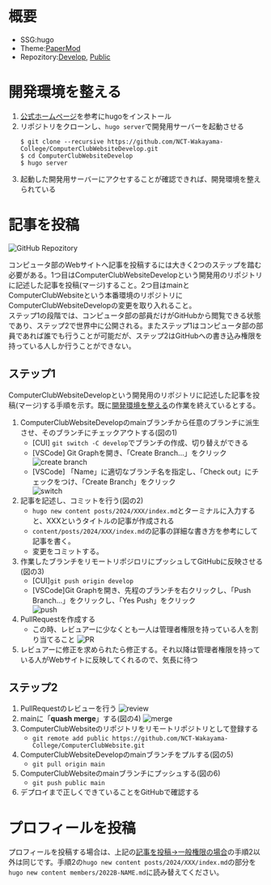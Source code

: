 # 概要
- SSG:hugo
- Theme:[PaperMod](https://github.com/adityatelange/hugo-PaperMod)
-  Repozitory:[Develop](https://github.com/NCT-Wakayama-College/ComputerClubWebsiteDevelop), [Public](https://github.com/NCT-Wakayama-College/ComputerClubWebsite)

# 開発環境を整える
1. [公式ホームページ](https://juggernautjp.info/installation/)を参考にhugoをインストール
2. リポジトリをクローンし、`hugo server`で開発用サーバーを起動させる
    ```shell
    $ git clone --recursive https://github.com/NCT-Wakayama-College/ComputerClubWebsiteDevelop.git
    $ cd ComputerClubWebsiteDevelop
    $ hugo server
    ```
3. 起動した開発用サーバーにアクセすることが確認できれば、開発環境を整えられている

# 記事を投稿
![GitHub Repozitory](./_attachments/ripozitory.drawio.svg)

コンピュータ部のWebサイトへ記事を投稿するには大きく2つのステップを踏む必要がある。1つ目はComputerClubWebsiteDevelopという開発用のリポジトリに記述した記事を投稿(マージ)すること。2つ目はmainとComputerClubWebsiteという本番環境のリポジトリにComputerClubWebsiteDevelopの変更を取り入れること。  
ステップ1の段階では、コンピュータ部の部員だけがGitHubから閲覧できる状態であり、ステップ2で世界中に公開される。またステップ1はコンピュータ部の部員であれば誰でも行うことが可能だが、ステップ2はGitHubへの書き込み権限を持っている人しか行うことができない。

## ステップ1
ComputerClubWebsiteDevelopという開発用のリポジトリに記述した記事を投稿(マージ)する手順を示す。既に[開発環境を整える](#開発環境を整える)の作業を終えているとする。
1. ComputerClubWebsiteDevelopのmainブランチから任意のブランチに派生させ、そのブランチにチェックアウトする(図の1)
   - [CUI] `git switch -C develop`でブランチの作成、切り替えができる
   - [VSCode] Git Graphを開き、「Create Branch...」をクリック  
      ![create branch](./_attachments/create%20branch.png)
   - [VSCode] 「Name」に適切なブランチ名を指定し、「Check out」にチェックをつけ、「Create Branch」をクリック  
      ![switch](./_attachments/switch.png)
2. 記事を記述し、コミットを行う(図の2)
   - `hugo new content posts/2024/XXX/index.md`とターミナルに入力すると、XXXというタイトルの記事が作成される
   - `content/posts/2024/XXX/index.md`の記事の詳細な書き方を参考にして記事を書く。
   - 変更をコミットする。
3. 作業したブランチをリモートリポジロリにプッシュしてGitHubに反映させる(図の3)
   - [CUI]`git push origin develop`
   - [VSCode]Git Graphを開き、先程のブランチを右クリックし、「Push Branch...」をクリックし、「Yes Push」をクリック  
      ![push](./_attachments/push.png)
4. PullRequestを作成する
   - この時、レビュアーに少なくとも一人は管理者権限を持っている人を割り当てること
      ![PR](./_attachments/PR.png)
5. レビュアーに修正を求められたら修正する。それ以降は管理者権限を持っている人がWebサイトに反映してくれるので、気長に待つ

## ステップ2
1. PullRequestのレビューを行う
      ![review](./_attachments/review.png)
2. mainに「**quash merge**」する(図の4)
      ![merge](./_attachments/merge.png)
1. ComputerClubWebsiteのリポジトリをリモートリポジトリとして登録する
   - `git remote add public https://github.com/NCT-Wakayama-College/ComputerClubWebsite.git`
2. ComputerClubWebsiteDevelopのmainブランチをプルする(図の5)
   - `git pull origin main`
3. ComputerClubWebsiteのmainブランチにプッシュする(図の6)
   - `git push public main`
4. デプロイまで正しくできていることをGitHubで確認する

# プロフィールを投稿
プロフィールを投稿する場合は、上記の[記事を投稿->一般権限の場合](#一般権限の場合)の手順2以外は同じです。手順2の`hugo new content posts/2024/XXX/index.md`の部分を`hugo new content members/2022B-NAME.md`に読み替えてください。
